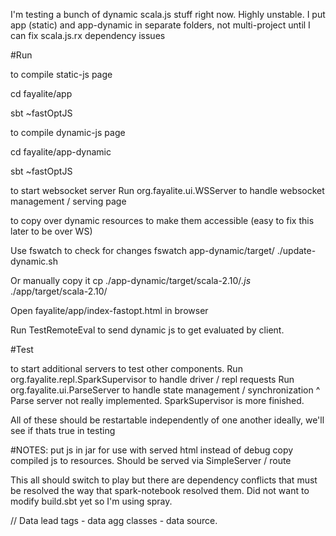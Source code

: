 I'm testing a bunch of dynamic scala.js stuff right now. Highly unstable.
I put app (static) and app-dynamic in separate folders,
not multi-project until I can fix scala.js.rx dependency issues

#Run

to compile static-js page

cd fayalite/app

sbt ~fastOptJS

to compile dynamic-js page

cd fayalite/app-dynamic

sbt ~fastOptJS

to start websocket server
Run org.fayalite.ui.WSServer to handle websocket management / serving page

to copy over dynamic resources to make them accessible
(easy to fix this later to be over WS)

Use fswatch to check for changes
fswatch app-dynamic/target/ ./update-dynamic.sh

Or manually copy it
cp ./app-dynamic/target/scala-2.10/*.js* ./app/target/scala-2.10/

Open fayalite/app/index-fastopt.html in browser

Run TestRemoteEval to send dynamic js to get evaluated by client.

#Test

to start additional servers to test other components.
Run org.fayalite.repl.SparkSupervisor to handle driver / repl requests
Run org.fayalite.ui.ParseServer to handle state management / synchronization
^ Parse server not really implemented. SparkSupervisor is more finished.

All of these should be restartable independently of one another ideally, we'll see if thats
true in testing


#NOTES:
put js in jar for use with served html instead of debug
copy compiled js to resources. Should be served via SimpleServer / route

This all should switch to play but there are dependency conflicts that must be
resolved the way that spark-notebook resolved them. Did not want to modify
build.sbt yet so I'm using spray.


// Data lead tags - data agg classes - data source.